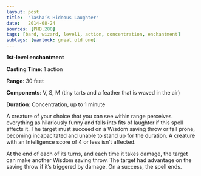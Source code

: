 ```yaml
---
layout: post
title:  "Tasha’s Hideous Laughter"
date:   2014-08-24
sources: [PHB.280]
tags: [bard, wizard, level1, action, concentration, enchantment]
subtags: [warlock: great old one]
---
```


**1st-level enchantment**

**Casting Time**: 1 action

**Range**: 30 feet

**Components**: V, S, M (tiny tarts and a feather that is waved in the air)

**Duration**: Concentration, up to 1 minute

A creature of your choice that you can see within range perceives everything as hilariously funny and falls into fits of laughter if this spell affects it. The target must succeed on a Wisdom saving throw or fall prone, becoming incapacitated and unable to stand up for the duration. A creature with an Intelligence score of 4 or less isn’t affected.

At the end of each of its turns, and each time it takes damage, the target can make another Wisdom saving throw. The target had advantage on the saving throw if it’s triggered by damage. On a success, the spell ends.
